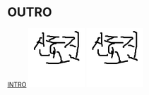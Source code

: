 # OUTRO

[INTRO](https://jojunhee.github.io/INTRO/)
![신효진](https://github.com/Jojunhee/INTRO/blob/master/as.png?raw=true)
[![신효진](https://github.com/Jojunhee/INTRO/blob/master/as.png?raw=true)](https://www.youtube.com/watch?v=JGwWNGJdvx8)
